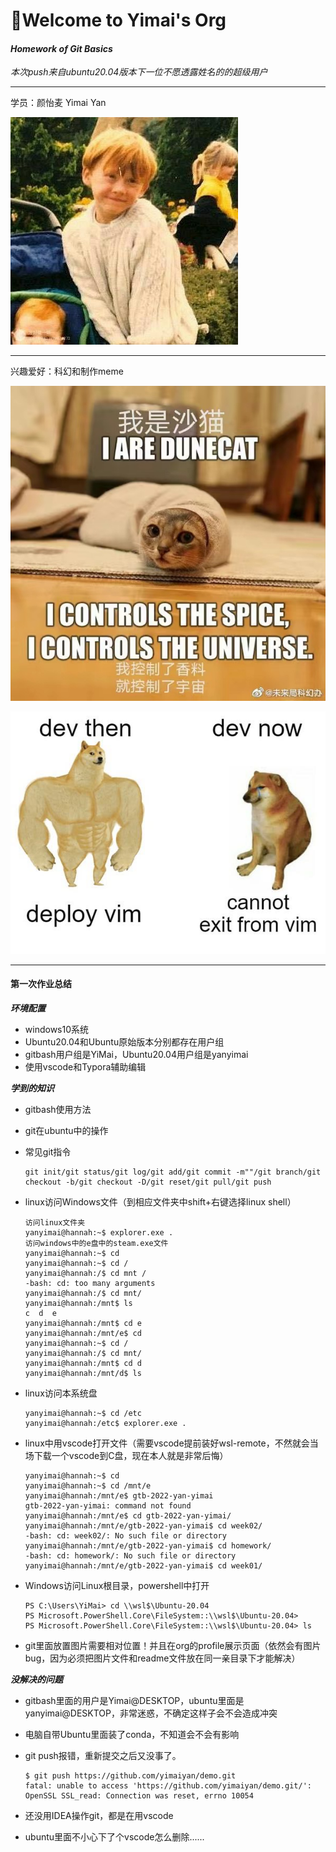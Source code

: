 # 👋Welcome to Yimai's Org

#### _Homework of Git Basics_

_本次push来自ubuntu20.04版本下一位不愿透露姓名的的超级用户_

***

学员：颜怡麦 Yimai Yan

![照片不是本人](png/14.jpg)

***

兴趣爱好：科幻和制作meme

![科幻meme](png/12.jpg)

![meme](png/13.jpg)

***

#### **第一次作业总结**

**_环境配置_**

* windows10系统
* Ubuntu20.04和Ubuntu原始版本分别都存在用户组
* gitbash用户组是YiMai，Ubuntu20.04用户组是yanyimai
* 使用vscode和Typora辅助编辑

**_学到的知识_**

* gitbash使用方法

* git在ubuntu中的操作

* 常见git指令

  ```
  git init/git status/git log/git add/git commit -m""/git branch/git checkout -b/git checkout -D/git reset/git pull/git push
  ```

* linux访问Windows文件（到相应文件夹中shift+右键选择linux shell）

  ```
  访问linux文件夹
  yanyimai@hannah:~$ explorer.exe .
  访问windows中的e盘中的steam.exe文件
  yanyimai@hannah:~$ cd
  yanyimai@hannah:~$ cd /
  yanyimai@hannah:/$ cd mnt /
  -bash: cd: too many arguments
  yanyimai@hannah:/$ cd mnt/
  yanyimai@hannah:/mnt$ ls
  c  d  e
  yanyimai@hannah:/mnt$ cd e
  yanyimai@hannah:/mnt/e$ cd
  yanyimai@hannah:~$ cd /
  yanyimai@hannah:/$ cd mnt/
  yanyimai@hannah:/mnt$ cd d
  yanyimai@hannah:/mnt/d$ ls
  ```
  
* linux访问本系统盘

  ```
  yanyimai@hannah:~$ cd /etc
  yanyimai@hannah:/etc$ explorer.exe .
  ```

* linux中用vscode打开文件（需要vscode提前装好wsl-remote，不然就会当场下载一个vscode到C盘，现在本人就是非常后悔）

  ```
  yanyimai@hannah:~$ cd
  yanyimai@hannah:~$ cd /mnt/e
  yanyimai@hannah:/mnt/e$ gtb-2022-yan-yimai
  gtb-2022-yan-yimai: command not found
  yanyimai@hannah:/mnt/e$ cd gtb-2022-yan-yimai/
  yanyimai@hannah:/mnt/e/gtb-2022-yan-yimai$ cd week02/
  -bash: cd: week02/: No such file or directory
  yanyimai@hannah:/mnt/e/gtb-2022-yan-yimai$ cd homework/
  -bash: cd: homework/: No such file or directory
  yanyimai@hannah:/mnt/e/gtb-2022-yan-yimai$ cd week01/
  ```

  

* Windows访问Linux根目录，powershell中打开

  ```
  PS C:\Users\YiMai> cd \\wsl$\Ubuntu-20.04
  PS Microsoft.PowerShell.Core\FileSystem::\\wsl$\Ubuntu-20.04>
  PS Microsoft.PowerShell.Core\FileSystem::\\wsl$\Ubuntu-20.04> ls
  ```

  

* git里面放置图片需要相对位置！并且在org的profile展示页面（依然会有图片bug，因为必须把图片文件和readme文件放在同一亲目录下才能解决）

**_没解决的问题_**

* gitbash里面的用户是Yimai@DESKTOP，ubuntu里面是yanyimai@DESKTOP，非常迷惑，不确定这样子会不会造成冲突

* 电脑自带Ubuntu里面装了conda，不知道会不会有影响

* git push报错，重新提交之后又没事了。

  ```
  $ git push https://github.com/yimaiyan/demo.git
  fatal: unable to access 'https://github.com/yimaiyan/demo.git/': OpenSSL SSL_read: Connection was reset, errno 10054
  ```

* 还没用IDEA操作git，都是在用vscode

* ubuntu里面不小心下了个vscode怎么删除......

  



